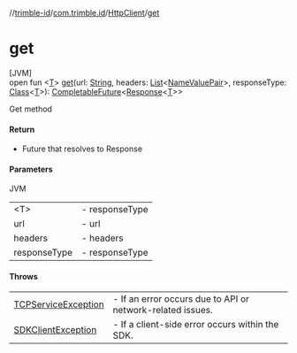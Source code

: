 //[trimble-id](../../../index.md)/[com.trimble.id](../index.md)/[HttpClient](index.md)/[get](get.md)

# get

[JVM]\
open fun &lt;[T](get.md)&gt; [get](get.md)(url: [String](https://docs.oracle.com/javase/8/docs/api/java/lang/String.html), headers: [List](https://docs.oracle.com/javase/8/docs/api/java/util/List.html)&lt;[NameValuePair](../-name-value-pair/index.md)&gt;, responseType: [Class](https://docs.oracle.com/javase/8/docs/api/java/lang/Class.html)&lt;[T](get.md)&gt;): [CompletableFuture](https://docs.oracle.com/javase/8/docs/api/java/util/concurrent/CompletableFuture.html)&lt;[Response](../-response/index.md)&lt;[T](get.md)&gt;&gt;

Get method

#### Return

- Future that resolves to Response

#### Parameters

JVM

| | |
|---|---|
| &lt;T&gt; | - responseType |
| url | - url |
| headers | - headers |
| responseType | - responseType |

#### Throws

| | |
|---|---|
| [TCPServiceException](../-t-c-p-service-exception/index.md) | - If an error occurs due to API or network-related issues. |
| [SDKClientException](../-s-d-k-client-exception/index.md) | - If a client-side error occurs within the SDK. |
